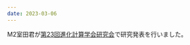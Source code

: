 ```yaml
---
date: 2023-03-06
---
```

M2室田君が<a href="http://www.jpnsec.org/symposium202301.html">第23回進化計算学会研究会</a>で研究発表を行いました。 

